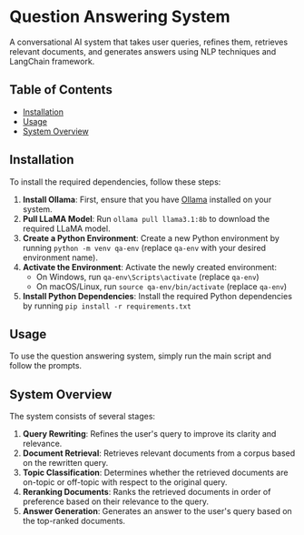 # Question Answering System
A conversational AI system that takes user queries, refines them, retrieves relevant documents, and generates answers using NLP techniques and LangChain framework.

## Table of Contents
- [Installation](#installation)
- [Usage](#usage)
- [System Overview](#system-overview)

## Installation
To install the required dependencies, follow these steps:

1. **Install Ollama**: First, ensure that you have [Ollama](https://ollama.com/) installed on your system.
2. **Pull LLaMA Model**: Run `ollama pull llama3.1:8b` to download the required LLaMA model.
3. **Create a Python Environment**: Create a new Python environment by running `python -m venv qa-env` (replace `qa-env` with your desired environment name).
4. **Activate the Environment**: Activate the newly created environment:
   * On Windows, run `qa-env\Scripts\activate` (replace `qa-env`)
   * On macOS/Linux, run `source qa-env/bin/activate` (replace `qa-env`)
5. **Install Python Dependencies**: Install the required Python dependencies by running `pip install -r requirements.txt`

## Usage
To use the question answering system, simply run the main script and follow the prompts.

## System Overview
The system consists of several stages:

1. **Query Rewriting**: Refines the user's query to improve its clarity and relevance.
2. **Document Retrieval**: Retrieves relevant documents from a corpus based on the rewritten query.
3. **Topic Classification**: Determines whether the retrieved documents are on-topic or off-topic with respect to the original query.
4. **Reranking Documents**: Ranks the retrieved documents in order of preference based on their relevance to the query.
5. **Answer Generation**: Generates an answer to the user's query based on the top-ranked documents.


